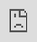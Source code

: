 ```yaml
---
title: ETHDenver 2022 | Exploring the Evolution of web3
subTitle: Technology created by the web3 community supports our collective human experience as we adapt our communities for a decentralized future
authorName: Crystal Street
publishDate: February 25, 2022
description: Unlock recently attended ETHDenver to meet our community IRL, explore the next evolution of the web and place our fingers on the pulse of web3.
image: /images/blog/ethdenver2022/ethdenver-cover-min.jpg
---
```


Last week a plethora of web3 builders, artists, creators, and enthusiasts descended upon Denver for the ETHDenver conference. And some of the Unlock crew (the US-based part of the team) gathered IRL and met so many of our amazing community members. This was my first ETHDenver event and I was blown away at **the energy of the Ethereum community and how many powerful conversations were in the collective discourse dedicated to solving serious societal issues** with technology, preparing the innovation needed to power our human journey into a more peaceful and just experience and the soft skills of community building.

![cstreet_unlockblog_6.jpg](/images/blog/ethdenver2022/cstreet_unlockblog_6.jpg)

We kicked off our ETHDenver adventure by throwing a happy hour with our friends at Mintgate. And as fate would have it, as our event was starting, the skies opened up and a big old beautiful snowstorm smacked right into Denver. We were blown away at how many amazing community members braved the weather to join us for drinks and powerful conversations. 

Every person I spoke with had **an intriguing project, either in motion or in their thought bubble, that involved membership NFTs and token gating.** Seeing and hearing all the possibilities with our protocol in the hands of our community members, and getting to finally meet so many of our locksmiths IRL was a lovely way to kick off the events of the week.

![cstreet_unlockblog_010.jpg](/images/blog/ethdenver2022/cstreet_unlockblog_010.jpg)

## Beyond Finance

Despite the snow and a never-ending stream of long lines, I was able to slip into the Schelling Point event at the very start of my first day at ETHDenver. While the venue itself was chaotic and the speakers were in the midst of that chaos, I was able to attend some talks that truly reinforced my belief in what’s possible with the technology that powers web3.

![cstreet_unlockblog_5.jpg](/images/blog/ethdenver2022/cstreet_unlockblog_5.jpg)

One talk that resonated was *Policy Proposals for Non Dystopian Crypto Protocols* by [Nathan Schneider]([https://twitter.com/ntnsndr](https://twitter.com/ntnsndr)) from the University of Colorado Boulder. Nathan spoke deeply, as deep as one can in 20 minutes, about governance and moving beyond blockchain as just a financial instrument. His slides placed some profound questions and premises into the community right from the start of Schelling Point.

> “Build finance around communities, not speculators” 

> “Human Rights Fail-Safes-- Like Human Rights Watch with cryptoeconomic teeth”

> “What policies would a decent world run on blockchains need?”

If you are at all interested in governance and the future of decentralized community building, please take a few minutes and [watch Nathan’s presentation.](https://www.youtube.com/watch?v=ROnYDEwnY04&list=PLvTrX8LNPbPlryx_S85pZPfH9yD7qcPsg&index=7)

<iframe style="position: absolute; top: 0; left: 0; bottom: 0; right: 0; width: 100%; height: 100%;" src="https://www.youtube.com/embed/ROnYDEwnY04" title="YouTube video player" frameborder="0" allow="accelerometer; autoplay; clipboard-write; encrypted-media; gyroscope; picture-in-picture" allowfullscreen></iframe>

![cstreet_unlockblog_1.jpg](/images/blog/ethdenver2022/cstreet_unlockblog_1.jpg)

Another talk that sucked me in was [Glen Weyl’s]([https://twitter.com/glenweyl](https://twitter.com/glenweyl)) presentation titled *Plurality*. He began by talking about **the notion of public freedom and moments where “the practices of a community have the chance to set a pattern for the whole way that social life works.”** He also placed some highly intellectual premises into the discourse on how we can begin to look at the different sectors of the ecosystem and avoid the mistakes made in past technological movements. 

One slide that resonated explored “Ideologies of the Future: Corporate Libertarianism, Synthetic Technocracy & Digital Democracy.” He then spoke of the plurality of funding in relation to communities in the web3 ecosystem and he [published a deeper blog post](https://www.radicalxchange.org/media/blog/political-ideologies-for-the-21st-century/) about this very topic the day before his talk. Take a moment to watch his presentation because there are some profound theories and concepts we should explore as we build technology and web3 communities.

<iframe style="position: absolute; top: 0; left: 0; bottom: 0; right: 0; width: 100%; height: 100%;" src="https://www.youtube.com/embed/MsMsL5v2-Ls" title="YouTube video player" frameborder="0" allow="accelerometer; autoplay; clipboard-write; encrypted-media; gyroscope; picture-in-picture" allowfullscreen></iframe>

![cstreet_unlockblog_2.jpg](/images/blog/ethdenver2022/cstreet_unlockblog_2.jpg)

## The Softer Side of Community

Community building was a prominent theme for many of the speakers and adapting traditional community-building methodology from web2 for a decentralized community structure like DAOs was a common narrative of ETHDenver. As a community builder, I’m obviously biased to the importance of this topic, and I was inspired to see the speakers talking about **the nuanced soft skills of holding space for community members and fostering positive environments so innovation and collaboration can occur.** I repeatedly heard speakers addressing the health of the community hinging on these often immeasurable, but necessary, soft skills.

The presentation titled *Coordinating Work in Web3 & Beyond* by [Pooja Shah]([https://twitter.com/pooja_eth](https://twitter.com/pooja_eth)) had a few particularly excellent slides. The points on the slide titled “Goals for Work Organization in Web3” were particularly interesting and if you watch her presentation, this entire section is worth taking notes and applying to your organization.

> “Massively scalable systems of human cooperation (unprecedented levels of scale)

> That can achieve directed outcomes.

> While preserving freedom, autonomy and self-direction effort.”

Her talk is relevant for managers and founders working with decentralized ecosystems, such as DAOs, and trying to build or adapt older systems of work organizational structures that will support the unique characteristics of the web3 community.

<iframe style="position: absolute; top: 0; left: 0; bottom: 0; right: 0; width: 100%; height: 100%;" src="https://www.youtube.com/embed/Web77iQLbfs" title="YouTube video player" frameborder="0" allow="accelerometer; autoplay; clipboard-write; encrypted-media; gyroscope; picture-in-picture" allowfullscreen></iframe>

I was particularly impressed by a presentation from [Beth McCarthy]([https://twitter.com/ontologymachine](https://twitter.com/ontologymachine)) called *Building Regenerative Culture*. I loved her talk so much I photographed almost every slide and spoke with her after the presentation. **She touched on the care work of community building and addressing cultural debt in a community.**

Here are my favorite points from her slides:

> “What is care work? It is administrative tasks; emotional labor; listening + holding space; anticipating, mediating + resolving conflict; creating the conditions for growth and connection; understanding your people, their needs, potential, fears and incentives”

> “Cultural Debt: Technical Debt for Human Systems. Cultural debt has wide-ranging ramifications that reverberate through teams and DAOs, and the products, systems, and ecosystems they create burnout, attrition, lack of diversity, poor relationships with the outside world, vulnerabilities, shoddily produced outputs.”

> “Care work is hard to measure or quantify-- done right, it is invisible, subsumed or soon forgotten.”

> “Awakening our abundance of cultural surplus requires honoring cultural and care work, and embedding it in our systems, codes of conduct, interactions, mission statements & org charts.”

If you manage, build or have a protocol, project, or business powered by a community, **please take a moment and watch Beth’s presentation.**

<iframe style="position: absolute; top: 0; left: 0; bottom: 0; right: 0; width: 100%; height: 100%;" src="https://www.youtube.com/embed/ysaIeVbSDCo" title="YouTube video player" frameborder="0" allow="accelerometer; autoplay; clipboard-write; encrypted-media; gyroscope; picture-in-picture" allowfullscreen></iframe>

![cstreet_unlockblog_4.jpg](/images/blog/ethdenver2022/cstreet_unlockblog_4.jpg)

## Our Collective Narratives

What surprised me most about ETHDenver was the sheer number of speakers placing these same types of questions into our ecosystem’s collective conversations. **While the context varied, many speakers put forth visions that stretched beyond tokenomics and technicalities and touched the humanity on the other side of the technology.** And I was inspired to hear so many of the narratives presented on stage weaving their way through the individual conversations happening at coffeeshop, NFT art parties, community dinners, and while standing in lines. So many lines.

![cstreet_unlockblog_8.jpg](/images/blog/ethdenver2022/cstreet_unlockblog_8.jpg)

I believe these conversations are necessary to avoid repeating the mistakes of web2 as we build out the web3 infrastructure. **We have the opportunity, as both technologists and humans, to ensure that our technology is grounded in equality and justice.** And while I was already hopeful about the trajectory of this technology before my time in Denver, I now harbor even more hope and vision about what is possible because so many passionate and brilliant minds are addressing the issues of our time through such powerful and decentralized technologies.

